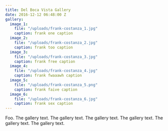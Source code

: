 ```yaml
---
title: Del Boca Vista Gallery
date: 2016-12-12 06:48:00 Z
gallery:
  image_1:
    file: "/uploads/frank-costanza_1.jpg"
    caption: frank one caption
  image_2:
    file: "/uploads/frank-costanza_2.jpg"
    caption: frank too caption
  image_3:
    file: "/uploads/frank-costanza_3.jpg"
    caption: frank free caption
  image_4:
    file: "/uploads/frank-costanza_4.jpg"
    caption: frank fwaaawh caption
  image_5:
    file: "/uploads/frank-costanza_5.png"
    caption: frank faive caption
  image_6:
    file: "/uploads/frank-costanza_6.jpg"
    caption: frank sex caption
---
```


Foo. The gallery text. The gallery text. The gallery text. The gallery text. The gallery text. The gallery text.